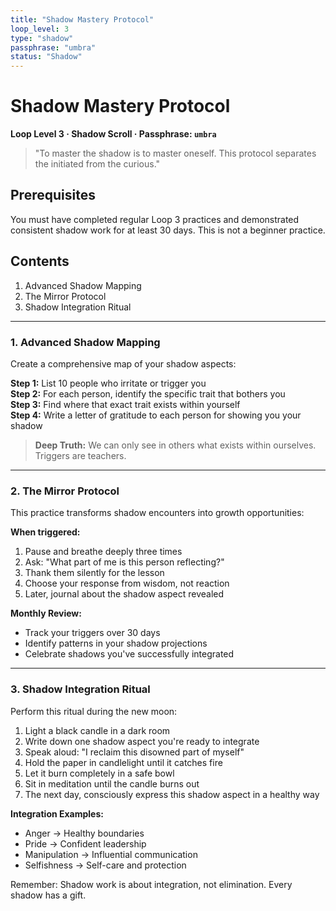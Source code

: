 ```yaml
---
title: "Shadow Mastery Protocol"
loop_level: 3
type: "shadow"
passphrase: "umbra"
status: "Shadow"
---
```


# Shadow Mastery Protocol

**Loop Level 3 · Shadow Scroll · Passphrase: `umbra`**

> "To master the shadow is to master oneself. This protocol separates the initiated from the curious."

## Prerequisites

You must have completed regular Loop 3 practices and demonstrated consistent shadow work for at least 30 days. This is not a beginner practice.

## Contents

1. Advanced Shadow Mapping
2. The Mirror Protocol
3. Shadow Integration Ritual

---

### 1. Advanced Shadow Mapping

Create a comprehensive map of your shadow aspects:

**Step 1:** List 10 people who irritate or trigger you  
**Step 2:** For each person, identify the specific trait that bothers you  
**Step 3:** Find where that exact trait exists within yourself  
**Step 4:** Write a letter of gratitude to each person for showing you your shadow

> **Deep Truth:** We can only see in others what exists within ourselves. Triggers are teachers.

---

### 2. The Mirror Protocol

This practice transforms shadow encounters into growth opportunities:

**When triggered:**
1. Pause and breathe deeply three times
2. Ask: "What part of me is this person reflecting?"
3. Thank them silently for the lesson
4. Choose your response from wisdom, not reaction
5. Later, journal about the shadow aspect revealed

**Monthly Review:**
- Track your triggers over 30 days
- Identify patterns in your shadow projections
- Celebrate shadows you've successfully integrated

---

### 3. Shadow Integration Ritual

Perform this ritual during the new moon:

1. Light a black candle in a dark room
2. Write down one shadow aspect you're ready to integrate
3. Speak aloud: "I reclaim this disowned part of myself"
4. Hold the paper in candlelight until it catches fire
5. Let it burn completely in a safe bowl
6. Sit in meditation until the candle burns out
7. The next day, consciously express this shadow aspect in a healthy way

**Integration Examples:**
- Anger → Healthy boundaries
- Pride → Confident leadership  
- Manipulation → Influential communication
- Selfishness → Self-care and protection

Remember: Shadow work is about integration, not elimination. Every shadow has a gift.